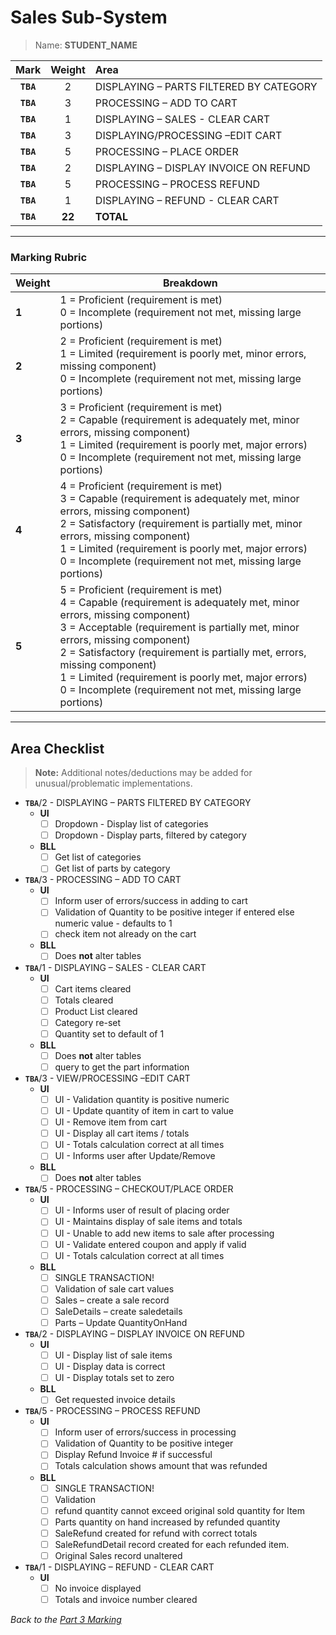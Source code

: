 # Sales Sub-System

> Name: **STUDENT_NAME**

| Mark | Weight | Area |
|:----:|:----:|:-----|
| **`TBA`**|2 | DISPLAYING – PARTS FILTERED BY CATEGORY |
| **`TBA`**|3 | PROCESSING – ADD TO CART |
| **`TBA`**|1 | DISPLAYING – SALES - CLEAR CART |
| **`TBA`**|3 | DISPLAYING/PROCESSING –EDIT CART |
| **`TBA`**|5 | PROCESSING – PLACE ORDER |
| **`TBA`**|2 | DISPLAYING – DISPLAY INVOICE ON REFUND |
| **`TBA`**|5 | PROCESSING – PROCESS REFUND |
| **`TBA`**|1 | DISPLAYING – REFUND - CLEAR CART |
| **`TBA`**|**22** | **TOTAL** |

----

### Marking Rubric

| Weight | Breakdown |
| ----   | --------- |
| **1** | 1 = Proficient (requirement is met)<br />0 = Incomplete (requirement not met, missing large portions) |
| **2** | 2 = Proficient (requirement is met)<br />1 = Limited (requirement is poorly met, minor errors, missing component)<br />0 = Incomplete (requirement not met, missing large portions) |
| **3** | 3 = Proficient (requirement is met)<br />2 = Capable (requirement is adequately met, minor errors, missing component)<br />1 = Limited (requirement is poorly met, major errors)<br />0 = Incomplete (requirement not met, missing large portions) |
| **4** | 4 = Proficient (requirement is met)<br />3 = Capable (requirement is adequately met, minor errors, missing component)<br />2 = Satisfactory (requirement is partially met, minor errors, missing component)<br />1 = Limited (requirement is poorly met, major errors)<br />0 = Incomplete (requirement not met, missing large portions) |
| **5** | 5 = Proficient (requirement is met)<br />4 = Capable (requirement is adequately met, minor errors, missing component)<br />3 = Acceptable (requirement is partially met, minor errors, missing component)<br />2 = Satisfactory (requirement is partially met, errors, missing component)<br />1 = Limited (requirement is poorly met, major errors)<br />0 = Incomplete (requirement not met, missing large portions) |

----

## Area Checklist

> **Note:** Additional notes/deductions may be added for unusual/problematic implementations.

- **`TBA`**/2 - DISPLAYING – PARTS FILTERED BY CATEGORY
  - **UI**
    - [ ] Dropdown - Display list of categories 
    - [ ] Dropdown - Display parts, filtered by category
  - **BLL**
    - [ ] Get list of categories 
    - [ ] Get list of parts by category
- **`TBA`**/3 - PROCESSING – ADD TO CART
  - **UI**
    - [ ] Inform user of errors/success in adding to cart
    - [ ] Validation of Quantity to be positive integer if entered else numeric value - defaults to 1
    - [ ] check item not already on the cart
  - **BLL**
    - [ ] Does **not** alter tables
- **`TBA`**/1 - DISPLAYING – SALES - CLEAR CART
  - **UI**
    - [ ] Cart items cleared
    - [ ] Totals cleared
    - [ ] Product List cleared
    - [ ] Category re-set 
    - [ ] Quantity set to default of 1
  - **BLL**
    - [ ] Does **not** alter tables
    - [ ] query to get the part information
- **`TBA`**/3 - VIEW/PROCESSING –EDIT CART
  - **UI**
    - [ ] UI - Validation quantity is positive numeric
    - [ ] UI - Update quantity of item in cart to value
    - [ ] UI - Remove item from cart
    - [ ] UI - Display all cart items / totals
    - [ ] UI - Totals calculation correct at all times
    - [ ] UI - Informs user after Update/Remove
  - **BLL**
    - [ ] Does **not** alter tables
- **`TBA`**/5 - PROCESSING – CHECKOUT/PLACE ORDER
  - **UI**
    - [ ] UI - Informs user of result of placing order
    - [ ] UI - Maintains display of sale items and totals
    - [ ] UI - Unable to add new items to sale after processing
    - [ ] UI - Validate entered coupon and apply if valid
    - [ ] UI - Totals calculation correct at all times
  - **BLL**
    - [ ] SINGLE TRANSACTION!
    - [ ] Validation of sale cart values
    - [ ] Sales – create a sale record
    - [ ] SaleDetails – create saledetails 
    - [ ] Parts – Update QuantityOnHand
- **`TBA`**/2 - DISPLAYING – DISPLAY INVOICE ON REFUND
  - **UI**
    - [ ] UI - Display list of sale items 
    - [ ] UI - Display data is correct
    - [ ] UI - Display totals set to zero
  - **BLL**
    - [ ] Get requested invoice details
- **`TBA`**/5 - PROCESSING – PROCESS REFUND
  - **UI**
    - [ ] Inform user of errors/success in processing
    - [ ] Validation of Quantity to be positive integer
    - [ ] Display Refund Invoice # if successful
    - [ ] Totals calculation shows amount that was refunded 
  - **BLL**
    - [ ] SINGLE TRANSACTION!
    - [ ] Validation
    - [ ] refund quantity cannot exceed original sold quantity for Item 
    - [ ] Parts quantity on hand increased by refunded quantity
    - [ ] SaleRefund created for refund with correct totals
    - [ ] SaleRefundDetail record created for each refunded item.
    - [ ] Original Sales record unaltered
- **`TBA`**/1 - DISPLAYING – REFUND - CLEAR CART
  - **UI**
    - [ ] No invoice displayed
    - [ ] Totals and invoice number cleared

*Back to the [Part 3 Marking](./ReadMe.md)*

